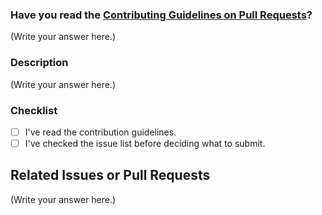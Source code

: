 <!--
Thank you for sending the PR! We appreciate you spending the time to work on these changes.

Help us understand your motivation by explaining why you decided to make this change.
You can learn more about contributing to NeoAlgo here: https://github.com/saimanoharhm/Code-Algo/blob/master/Contribution_Guidelines%20.md

Happy Contributing!

-->

### Have you read the [Contributing Guidelines on Pull Requests](https://github.com/saimanoharhm/Code-Algo/blob/master/Contribution_Guidelines%20.md#pull-requests)?

(Write your answer here.)

### Description

(Write your answer here.)

### Checklist

- [ ] I've read the contribution guidelines.
- [ ] I've checked the issue list before deciding what to submit.

## Related Issues or Pull Requests

(Write your answer here.)
